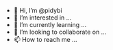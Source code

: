 - 👋 Hi, I’m @pidybi
- 👀 I’m interested in ...
- 🌱 I’m currently learning ...
- 💞️ I’m looking to collaborate on ...
- 📫 How to reach me ...

<!---
pidybi/pidybi is a ✨ special ✨ repository because its `README.md` (this file) appears on your GitHub profile.
You can click the Preview link to take a look at your changes.
--->
